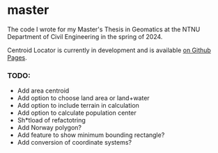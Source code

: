 # master

The code I wrote for my Master's Thesis in Geomatics at the NTNU Department of Civil Engineering in the spring of 2024.

Centroid Locator is currently in development and is available [on Github Pages](https://rkh00.github.io/master/).

### TODO:

- Add area centroid
- Add option to choose land area or land+water
- Add option to include terrain in calculation
- Add option to calculate population center
- Sh\*tload of refactotring
- Add Norway polygon?
- Add feature to show minimum bounding rectangle?
- Add conversion of coordinate systems?
